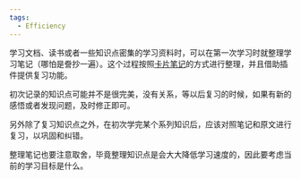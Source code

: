 ```yaml
---
tags:
  - Efficiency
---
```

学习文档、读书或者一些知识点密集的学习资料时，可以在第一次学习时就整理学习笔记（哪怕是誊抄一遍）。这个过程按照[卡片笔记](卡片笔记标签.md)的方式进行整理，并且借助插件提供复习功能。

初次记录的知识点可能并不是很完美，没有关系，等以后复习的时候，如果有新的感悟或者发现问题，及时修正即可。

另外除了复习知识点之外，在初次学完某个系列知识后，应该对照笔记和原文进行复习，以巩固和纠错。

整理笔记也要注意取舍，毕竟整理知识点是会大大降低学习速度的，因此要考虑当前的学习目标是什么。